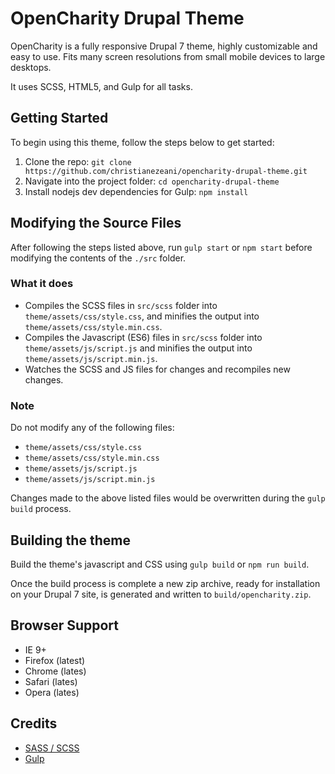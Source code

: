 # OpenCharity Drupal Theme
OpenCharity is a fully responsive Drupal 7 theme, highly customizable and easy to use. Fits many screen resolutions from small mobile devices to large desktops. 

It uses SCSS, HTML5, and Gulp for all tasks.

## Getting Started
To begin using this theme, follow the steps below to get started:
1. Clone the repo: `git clone https://github.com/christianezeani/opencharity-drupal-theme.git`
2. Navigate into the project folder: `cd opencharity-drupal-theme`
3. Install nodejs dev dependencies for Gulp: `npm install`

## Modifying the Source Files
After following the steps listed above, run `gulp start` or `npm start` before modifying the contents of the `./src` folder. 

### What it does
* Compiles the SCSS files in `src/scss` folder into `theme/assets/css/style.css`, and minifies the output into `theme/assets/css/style.min.css`.
* Compiles the Javascript (ES6) files in `src/scss` folder into `theme/assets/js/script.js` and minifies the output into `theme/assets/js/script.min.js`.
* Watches the SCSS and JS files for changes and recompiles new changes.

### Note
Do not modify any of the following files:
* `theme/assets/css/style.css`
* `theme/assets/css/style.min.css`
* `theme/assets/js/script.js`
* `theme/assets/js/script.min.js`

Changes made to the above listed files would be overwritten during the `gulp build` process.

## Building the theme
Build the theme's javascript and CSS using `gulp build` or `npm run build`.

Once the build process is complete a new zip archive, ready for installation on your Drupal 7 site, is generated and written to `build/opencharity.zip`.

## Browser Support
* IE 9+
* Firefox (latest)
* Chrome (lates)
* Safari (lates)
* Opera (lates)

## Credits
* [SASS / SCSS](https://sass-lang.com)
* [Gulp](https://gulpjs.com)

